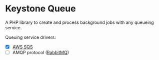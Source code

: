 # Keystone Queue

A PHP library to create and process background jobs with any queueing service.

Queuing service drivers:

* [x] [AWS SQS](https://aws.amazon.com/sqs/)
* [ ] AMQP protocol ([RabbitMQ](https://www.rabbitmq.com/))
